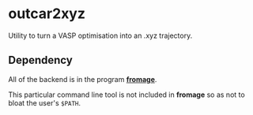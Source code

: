 # outcar2xyz
Utility to turn a VASP optimisation into an .xyz trajectory.

## Dependency
All of the backend is in the program **[fromage](https://github.com/Crespo-Otero-group/fromage)**.

This particular command line tool is not included in **fromage** so as not to bloat the user's `$PATH`.
